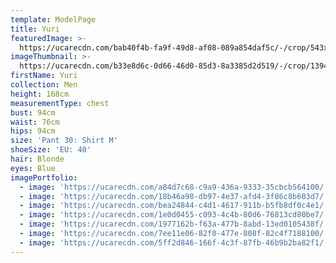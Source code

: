 ```yaml
---
template: ModelPage
title: Yuri
featuredImage: >-
  https://ucarecdn.com/bab40f4b-fa9f-49d8-af08-089a854daf5c/-/crop/543x280/0,0/-/preview/
imageThumbnail: >-
  https://ucarecdn.com/b33e8d6c-0d66-46d0-85d3-8a3385d2d519/-/crop/1394x1943/174,0/-/preview/
firstName: Yuri
collection: Men
height: 168cm
measurementType: chest
bust: 94cm
waist: 76cm
hips: 94cm
size: 'Pant 30: Shirt M'
shoeSize: 'EU: 40'
hair: Blonde
eyes: Blue
imagePortfolio:
  - image: 'https://ucarecdn.com/a84d7c68-c9a9-436a-9333-35cbcb564100/'
  - image: 'https://ucarecdn.com/18b46a98-db97-4e37-afd4-3f86c8b603d7/'
  - image: 'https://ucarecdn.com/bea24844-c4d1-4617-911b-b5fb8df0c4e1/'
  - image: 'https://ucarecdn.com/1e0d0455-c093-4c4b-80d6-76813cd80be7/'
  - image: 'https://ucarecdn.com/1977162b-f63a-477b-8abd-13ed0105438f/'
  - image: 'https://ucarecdn.com/7ee11e06-82f8-477e-808f-82c4f7188100/'
  - image: 'https://ucarecdn.com/5ff2d846-166f-4c3f-87fb-46b9b2ba82f1/'
---
```


